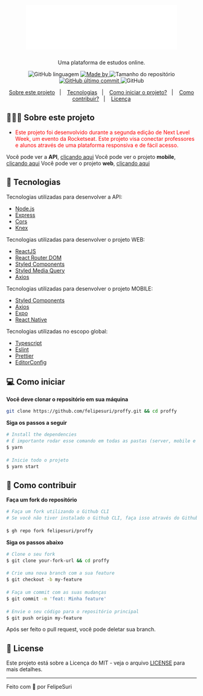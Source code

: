 <h1 align="center">
 <img alt="Logo" src=".github/logo.png" width="400px" />
</h1>

<p align="center">Uma plataforma de estudos online.</p>

<p align="center">
  <img alt="GitHub linguagem" src="https://img.shields.io/github/languages/top/felipesuri/proffy">
  <a href="https://felipesuri.com">
    <img alt="Made by" src="https://img.shields.io/badge/made%20by-felipesuri-gree">
  </a>

  <img alt="Tamanho do repositório" src="https://img.shields.io/github/repo-size/felipesuri/proffy">

  <a href="https://github.com/felipesuri/proffy/commits/master">
    <img alt="GitHub último commit" src="https://img.shields.io/github/last-commit/felipesuri/proffy">
  </a>

  <img alt="GitHub" src="https://img.shields.io/github/license/felipesuri/proffy">
</p>

<p align="center">
  <a href="#-sobre-este-projeto">Sobre este projeto</a>&nbsp;&nbsp;&nbsp;|&nbsp;&nbsp;&nbsp;
  <a href="#-tecnologias">Tecnologias</a>&nbsp;&nbsp;&nbsp;|&nbsp;&nbsp;&nbsp;
  <a href="#-como-iniciar">Como iniciar o projeto?</a>&nbsp;&nbsp;&nbsp;|&nbsp;&nbsp;&nbsp;
  <a href="#-como-contribuir">Como contribuir?</a>&nbsp;&nbsp;&nbsp;|&nbsp;&nbsp;&nbsp;
  <a href="#-license">Licença</a>
</p>

## 👨🏻‍💻 Sobre este projeto

- <p style="color: red;">Este projeto foi desenvolvido durante a segunda edição de Next Level Week, um evento da Rocketseat. Este projeto visa conectar professores e alunos através de uma plataforma responsiva e de fácil acesso.</p>

Você pode ver a **API**, [clicando aqui](https://github/felipesuri/proffy/server "API")
Você pode ver o projeto **mobile**, [clicando aqui](https://github/felipesuri/proffy/mobile "Mobile")
Você pode ver o projeto **web**, [clicando aqui](https://github/felipesuri/proffy/web "Web")

## 🚀 Tecnologias

Tecnologias utilizadas para desenvolver a API:

- [Node.js](https://nodejs.org/)
- [Express](https://expressjs.com/pt-br)
- [Cors](https://www.npmjs.com/package/cors)
- [Knex](https://knexjs.org)

Tecnologias utilizadas para desenvolver o projeto WEB:

- [ReactJS](https://reactjs.org/)
- [React Router DOM](https://reacttraining.com/react-router/)
- [Styled Components](https://styled-components.com/)
- [Styled Media Query](https://github.com/morajabi/styled-media-query)
- [Axios](https://github.com/axios/axios)

Tecnologias utilizadas para desenvolver o projeto MOBILE:

- [Styled Components](https://styled-components.com/)
- [Axios](https://github.com/axios/axios)
- [Expo](https://expo.io)
- [React Native](https://reactnative.dev)

Tecnologias utilizadas no escopo global:

- [Typescript](https://www.typescriptlang.org)
- [Eslint](https://eslint.org/)
- [Prettier](https://prettier.io/)
- [EditorConfig](https://editorconfig.org/)

## 💻 Como iniciar

**Você deve clonar o repositório em sua máquina**

```bash
git clone https://github.com/felipesuri/proffy.git && cd proffy
```

**Siga os passos a seguir**

```bash
# Install the dependencies
# É importante rodar esse comando em todas as pastas (server, mobile e web)
$ yarn

# Inicie todo o projeto
$ yarn start
```

## 🤔 Como contribuir

**Faça um fork do repositório**

```bash
# Faça um fork utilizando o Github CLI
# Se você não tiver instalado o Github CLI, faça isso através do Github.

$ gh repo fork felipesuri/proffy
```

**Siga os passos abaixo**

```bash
# Clone o seu fork
$ git clone your-fork-url && cd proffy

# Crie uma nova branch com a sua feature
$ git checkout -b my-feature

# Faça um commit com as suas mudanças
$ git commit -m 'feat: Minha feature'

# Envie o seu código para o repositório principal
$ git push origin my-feature
```

Após ser feito o pull request, você pode deletar sua branch.

## 📝 License

Este projeto está sobre a Licença do MIT - veja o arquivo [LICENSE](LICENSE) para mais detalhes.

---

Feito com 💞 por FelipeSuri
